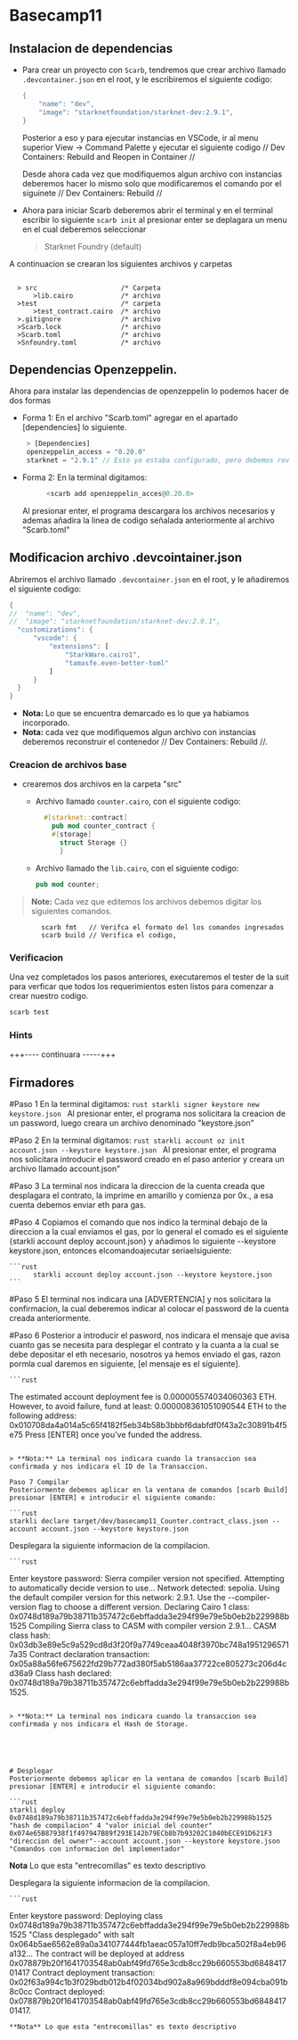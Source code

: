 # Basecamp11

## Instalacion de dependencias 


- Para crear un proyecto con `Scarb`, tendremos que crear archivo llamado `.devcontainer.json` en el root, y le escribiremos el siguiente codigo:

  ```rust
  {
      "name": "dev",
      "image": "starknetfoundation/starknet-dev:2.9.1",
  }
  ```

  Posterior a eso y para ejecutar instancias en VSCode, ir al menu superior View -> Command Palette y ejecutar el siguiente codigo // Dev Containers: Rebuild and Reopen in Container //

  Desde ahora cada vez que modifiquemos algun archivo con instancias deberemos hacer lo mismo solo que modificaremos el comando por el siguinete // Dev Containers: Rebuild //

- Ahora para iniciar Scarb deberemos abrir el terminal y en el terminal escribir lo siguiente 
 `scarb init` al presionar enter se deplagara un menu en el cual deberemos seleccionar 
   > Starknet Foundry (default)
 


A continuacion se crearan los siguientes archivos y carpetas
```

  > src                     /* Carpeta
      >lib.cairo            /* archivo
  >test                     /* carpeta
      >test_contract.cairo  /* archivo
  >.gitignore               /* archivo
  >Scarb.lock               /* archivo
  >Scarb.toml               /* archivo
  >Snfoundry.toml           /* archivo
```


## Dependencias Openzeppelin.

 Ahora para instalar las dependencias de openzeppelin lo podemos hacer de dos formas

  - Forma 1: 
    En el archivo "Scarb.toml" agregar en el apartado [dependencies] lo siguiente. 
     ```rust
      > [Dependencies]
      openzeppelin_access = "0.20.0"
      starknet = "2.9.1" // Esto ya estaba configurado, pero debemos revisar que este de acuerdo a la version del archivo '.devcontainer.json' 
      ```

  - Forma 2:
    En la terminal digitamos:
    ```rust
          <scarb add openzeppelin_acces@0.20.0>
    ```
    Al presionar enter, el programa descargara los archivos necesarios y ademas añadira la linea de codigo señalada anteriormente al archivo "Scarb.toml"


## Modificacion archivo .devcointainer.json

Abriremos el archivo llamado `.devcontainer.json` en el root, y le añadiremos el siguiente codigo:

  ```rust
  { 
  //  "name": "dev",
  //  "image": "starknetfoundation/starknet-dev:2.9.1",
    "customizations": {
        "vscode": {
            "extensions": [
                "StarkWare.cairo1",
                "tamasfe.even-better-toml"
            ]
        }
    }
}
  ```


- **Nota:** Lo que se encuentra demarcado es lo que ya habiamos incorporado.
- **Nota:** cada vez que modifiquemos algun archivo con instancias deberemos reconstruir el contenedor // Dev Containers: Rebuild //.



### Creacion de archivos base

- crearemos dos archivos en la carpeta "src" 
  - Archivo llamado `counter.cairo`, con el siguiente codigo:
    ```rust
      #[starknet::contract]
        pub mod counter_contract {
        #[storage]
          struct Storage {}
          }
    ```
  - Archivo llamado the `lib.cairo`, con el siguiente codigo:

    ```rust
    pub mod counter;

    ```

> **Note:** Cada vez que editemos los archivos debemos digitar los siguientes comandos.

            scarb fmt   // Verifca el formato del los comandos ingresados
            scarb build // Verifica el codigo,

### Verificacion

Una vez completados los pasos anteriores, executaremos el tester de la suit para verficar que todos los requerimientos esten listos para comenzar a crear nuestro codigo.

```bash
scarb test
```

### Hints
 +++---- continuara -----+++
## Firmadores 

#Paso 1
En la terminal digitamos:
    ```rust
          starkli signer keystore new keystore.json
    ```
    Al presionar enter, el programa nos solicitara la creacion de un password, luego creara un archivo denominado "keystore.json"

#Paso 2
En la terminal digitamos:
    ```rust
          starkli account oz init account.json --keystore keystore.json
    ```
    Al presionar enter, el programa nos solicitara introducir el password creado en el paso anterior y creara un archivo llamado account.json"

#Paso 3
La terminal nos indicara la direccion de la cuenta creada que desplagara el contrato, la imprime en amarillo y comienza por 0x., a esa cuenta debemos enviar eth para gas.

#Paso 4
Copiamos el comando que nos indico la terminal debajo de la direccion a la cual enviamos el gas, por lo general el comado es el siguiente {starkli account deploy account.json} y añadimos lo siguiente --keystore keystore.json, entonces elcomandoajecutar seriaelsiguiente:

    ```rust
          starkli account deploy account.json --keystore keystore.json
    ```

#Paso 5
El terminal nos indicara una [ADVERTENCIA] y nos solicitara la confirmacion, la cual deberemos indicar al colocar el password de la cuenta creada anteriormente.

#Paso 6
Posterior a introducir el pasword, nos indicara el mensaje que avisa cuanto gas se necesita para desplegar el contrato y la cuanta a la cual se debe depositar el eth necesario, nosotros ya hemos enviado el gas, razon pormla cual daremos en siguiente, [el mensaje es el siguiente].

    ```rust
The estimated account deployment fee is 0.000005574034060363 ETH. However, to avoid failure, fund at least:
    0.000008361051090544 ETH
to the following address:
    0x010708da4a014a5c65f4182f5eb34b58b3bbbf6dabfdf0f43a2c30891b4f5e75
Press [ENTER] once you've funded the address.
```

> **Nota:** La terminal nos indicara cuando la transaccion sea confirmada y nos indicara el ID de la Transaccion. 

Paso 7 Compilar
Posteriormente debemos aplicar en la ventana de comandos [scarb Build] presionar [ENTER] e introducir el siguiente comando: 

```rust
starkli declare target/dev/basecamp11_Counter.contract_class.json --account account.json --keystore keystore.json
```
Desplegara la siguiente informacion de la compilacion.

    ```rust
Enter keystore password: 
Sierra compiler version not specified. Attempting to automatically decide version to use...
Network detected: sepolia. Using the default compiler version for this network: 2.9.1. Use the --compiler-version flag to choose a different version.
Declaring Cairo 1 class: 0x0748d189a79b38711b357472c6ebffadda3e294f99e79e5b0eb2b229988b1525
Compiling Sierra class to CASM with compiler version 2.9.1...
CASM class hash: 0x03db3e89e5c9a529cd8d3f20f9a7749ceaa4048f3970bc748a19512965717a35
Contract declaration transaction: 0x05a88a56fe675622fd29b772ad380f5ab5186aa37722ce805273c206d4cd36a9
Class hash declared:
0x0748d189a79b38711b357472c6ebffadda3e294f99e79e5b0eb2b229988b1525.
```

> **Nota:** La terminal nos indicara cuando la transaccion sea confirmada y nos indicara el Hash de Storage. 





# Desplegar 
Posteriormente debemos aplicar en la ventana de comandos [scarb Build] presionar [ENTER] e introducir el siguiente comando: 

```rust
starkli deploy 0x0748d189a79b38711b357472c6ebffadda3e294f99e79e5b0eb2b229988b1525 "hash de compilacion" 4 "valor inicial del counter" 0x074e65B87938f1f497947B89f293E142b79ECb8b7b93202C1040bECE91D621F3 "direccion del owner"--account account.json --keystore keystore.json "Comandos con informacion del implementador"
```
**Nota** Lo que esta "entrecomillas" es texto descriptivo

Desplegara la siguiente informacion de la compilacion.

    ```rust
Enter keystore password: 
Deploying class 0x0748d189a79b38711b357472c6ebffadda3e294f99e79e5b0eb2b229988b1525 "Class desplegado" with salt 0x064b5ae6562e89a0a341077444fb1aeac057a10ff7edb9bca502f8a4eb96a132...
The contract will be deployed at address 0x078879b20f1641703548ab0abf49fd765e3cdb8cc29b660553bd684841701417 
Contract deployment transaction: 0x02f63a994c1b3f029bdb012b4f02034bd902a8a969bdddf8e094cba091b8c0cc
Contract deployed:
0x078879b20f1641703548ab0abf49fd765e3cdb8cc29b660553bd684841701417.
```
**Nota** Lo que esta "entrecomillas" es texto descriptivo
